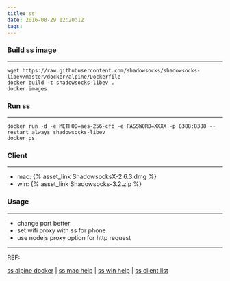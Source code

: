 ```yaml
---
title: ss
date: 2016-08-29 12:20:12
tags:
---
```


### Build ss image
---
```
wget https://raw.githubusercontent.com/shadowsocks/shadowsocks-libev/master/docker/alpine/Dockerfile
docker build -t shadowsocks-libev .
docker images
```

### Run ss
---
```
docker run -d -e METHOD=aes-256-cfb -e PASSWORD=XXXX -p 8388:8388 --restart always shadowsocks-libev
docker ps
```

### Client
---
* mac: {% asset_link ShadowsocksX-2.6.3.dmg %}
* win: {% asset_link Shadowsocks-3.2.zip %}

### Usage
---
* change port better
* set wifi proxy with ss for phone
* use nodejs proxy option for http request

---
REF:

[ss alpine docker](https://github.com/shadowsocks/shadowsocks-libev/tree/master/docker/alpine) | [ss mac help](https://github.com/shadowsocks/shadowsocks-iOS/wiki/Shadowsocks-for-OSX-%E5%B8%AE%E5%8A%A9) | [ss win help](https://github.com/shadowsocks/shadowsocks-windows/wiki/Shadowsocks-Windows-%E4%BD%BF%E7%94%A8%E8%AF%B4%E6%98%8E) | [ss client list](https://shadowsocks.org/en/download/clients.html)
